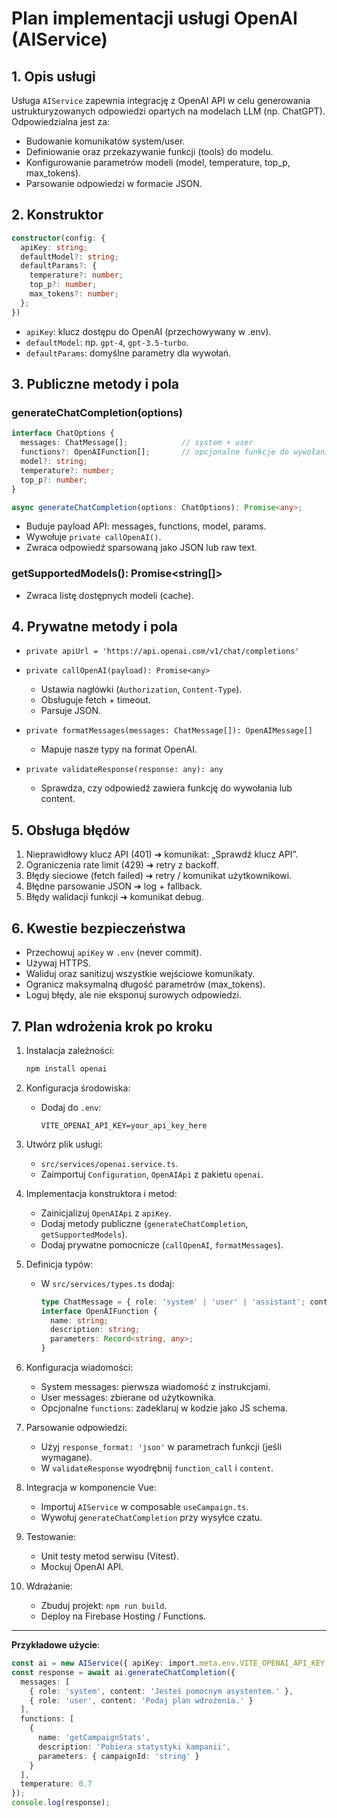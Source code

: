 # Plan implementacji usługi OpenAI (AIService)

## 1. Opis usługi
Usługa `AIService` zapewnia integrację z OpenAI API w celu generowania ustrukturyzowanych odpowiedzi opartych na modelach LLM (np. ChatGPT). Odpowiedzialna jest za:
- Budowanie komunikatów system/user.
- Definiowanie oraz przekazywanie funkcji (tools) do modelu.
- Konfigurowanie parametrów modeli (model, temperature, top_p, max_tokens).
- Parsowanie odpowiedzi w formacie JSON.

## 2. Konstruktor
```typescript
constructor(config: {
  apiKey: string;
  defaultModel?: string;
  defaultParams?: {
    temperature?: number;
    top_p?: number;
    max_tokens?: number;
  };
})
```
- `apiKey`: klucz dostępu do OpenAI (przechowywany w .env).
- `defaultModel`: np. `gpt-4`, `gpt-3.5-turbo`.
- `defaultParams`: domyślne parametry dla wywołań.

## 3. Publiczne metody i pola

### generateChatCompletion(options)
```typescript
interface ChatOptions {
  messages: ChatMessage[];            // system + user
  functions?: OpenAIFunction[];       // opcjonalne funkcje do wywołania
  model?: string;
  temperature?: number;
  top_p?: number;
}

async generateChatCompletion(options: ChatOptions): Promise<any>;
```
- Buduje payload API: messages, functions, model, params.
- Wywołuje `private callOpenAI()`.
- Zwraca odpowiedź sparsowaną jako JSON lub raw text.

### getSupportedModels(): Promise<string[]>
- Zwraca listę dostępnych modeli (cache).

## 4. Prywatne metody i pola

- `private apiUrl = 'https://api.openai.com/v1/chat/completions'`
- `private callOpenAI(payload): Promise<any>`
  - Ustawia nagłówki (`Authorization`, `Content-Type`).
  - Obsługuje fetch + timeout.
  - Parsuje JSON.

- `private formatMessages(messages: ChatMessage[]): OpenAIMessage[]`
  - Mapuje nasze typy na format OpenAI.

- `private validateResponse(response: any): any`
  - Sprawdza, czy odpowiedź zawiera funkcję do wywołania lub content.

## 5. Obsługa błędów
1. Nieprawidłowy klucz API (401) ➔ komunikat: „Sprawdź klucz API”.
2. Ograniczenia rate limit (429) ➔ retry z backoff.
3. Błędy sieciowe (fetch failed) ➔ retry / komunikat użytkownikowi.
4. Błędne parsowanie JSON ➔ log + fallback.
5. Błędy walidacji funkcji ➔ komunikat debug.

## 6. Kwestie bezpieczeństwa
- Przechowuj `apiKey` w `.env` (never commit).
- Używaj HTTPS.
- Waliduj oraz sanitizuj wszystkie wejściowe komunikaty.
- Ogranicz maksymalną długość parametrów (max_tokens).
- Loguj błędy, ale nie eksponuj surowych odpowiedzi.

## 7. Plan wdrożenia krok po kroku

1. Instalacja zależności:
   ```bash
   npm install openai
   ```

2. Konfiguracja środowiska:
   - Dodaj do `.env`:
     ```dotenv
     VITE_OPENAI_API_KEY=your_api_key_here
     ```

3. Utwórz plik usługi:
   - `src/services/openai.service.ts`.
   - Zaimportuj `Configuration`, `OpenAIApi` z pakietu `openai`.

4. Implementacja konstruktora i metod:
   - Zainicjalizuj `OpenAIApi` z `apiKey`.
   - Dodaj metody publiczne (`generateChatCompletion`, `getSupportedModels`).
   - Dodaj prywatne pomocnicze (`callOpenAI`, `formatMessages`).

5. Definicja typów:
   - W `src/services/types.ts` dodaj:
     ```typescript
     type ChatMessage = { role: 'system' | 'user' | 'assistant'; content: string };
     interface OpenAIFunction {
       name: string;
       description: string;
       parameters: Record<string, any>;
     }
     ```

6. Konfiguracja wiadomości:
   - System messages: pierwsza wiadomość z instrukcjami.
   - User messages: zbierane od użytkownika.
   - Opcjonalne `functions`: zadeklaruj w kodzie jako JS schema.

7. Parsowanie odpowiedzi:
   - Użyj `response_format: 'json'` w parametrach funkcji (jeśli wymagane).
   - W `validateResponse` wyodrębnij `function_call` i `content`.

8. Integracja w komponencie Vue:
   - Importuj `AIService` w composable `useCampaign.ts`.
   - Wywołuj `generateChatCompletion` przy wysyłce czatu.

9. Testowanie:
   - Unit testy metod serwisu (Vitest).
   - Mockuj OpenAI API.

10. Wdrażanie:
    - Zbuduj projekt: `npm run build`.
    - Deploy na Firebase Hosting / Functions.

---

**Przykładowe użycie**:
```typescript
const ai = new AIService({ apiKey: import.meta.env.VITE_OPENAI_API_KEY, defaultModel: 'gpt-3.5-turbo' });
const response = await ai.generateChatCompletion({
  messages: [
    { role: 'system', content: 'Jesteś pomocnym asystentem.' },
    { role: 'user', content: 'Podaj plan wdrożenia.' }
  ],
  functions: [
    {
      name: 'getCampaignStats',
      description: 'Pobiera statystyki kampanii',
      parameters: { campaignId: 'string' }
    }
  ],
  temperature: 0.7
});
console.log(response);
```
